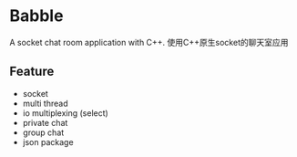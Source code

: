 # Babble
A socket chat room application with C++.
使用C++原生socket的聊天室应用

## Feature
- socket
- multi thread
- io multiplexing (select)
- private chat
- group chat
- json package